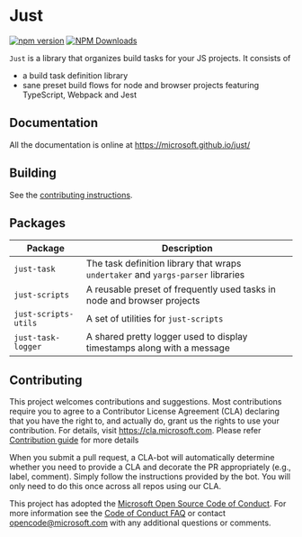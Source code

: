 # Just

[![npm version](https://badge.fury.io/js/just-task.svg)](https://badge.fury.io/js/just-task)
[![NPM Downloads](https://img.shields.io/npm/dm/just-task.svg?style=flat)](https://www.npmjs.com/package/just-task)

`Just` is a library that organizes build tasks for your JS projects. It consists of

- a build task definition library
- sane preset build flows for node and browser projects featuring TypeScript, Webpack and Jest

## Documentation

All the documentation is online at https://microsoft.github.io/just/

## Building

See the [contributing instructions](./.github/CONTRIBUTING).

## Packages

| Package              | Description                                                                      |
| -------------------- | -------------------------------------------------------------------------------- |
| `just-task`          | The task definition library that wraps `undertaker` and `yargs-parser` libraries |
| `just-scripts`       | A reusable preset of frequently used tasks in node and browser projects          |
| `just-scripts-utils` | A set of utilities for `just-scripts`                                            |
| `just-task-logger`   | A shared pretty logger used to display timestamps along with a message           |

## Contributing

This project welcomes contributions and suggestions. Most contributions require you to agree to a Contributor License Agreement (CLA) declaring that you have the right to, and actually do, grant us the rights to use your contribution. For details, visit https://cla.microsoft.com. Please refer [Contribution guide](https://github.com/microsoft/just/.github/CONTRIBUTING.md) for more details

When you submit a pull request, a CLA-bot will automatically determine whether you need to provide a CLA and decorate the PR appropriately (e.g., label, comment). Simply follow the instructions provided by the bot. You will only need to do this once across all repos using our CLA.

This project has adopted the [Microsoft Open Source Code of Conduct](https://opensource.microsoft.com/codeofconduct/). For more information see the [Code of Conduct FAQ](https://opensource.microsoft.com/codeofconduct/faq/) or contact [opencode@microsoft.com](mailto:opencode@microsoft.com) with any additional questions or comments.
